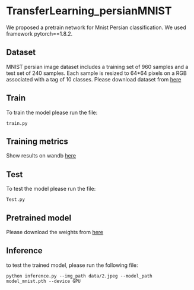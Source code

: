 # TransferLearning_persianMNIST
We proposed a pretrain network for Mnist Persian classification. We used framework pytorch==1.8.2.

## Dataset
MNIST persian image dataset includes a training set of 960 samples and a test set of 240 samples. Each sample is resized to 64*64 pixels on a RGB associated with a tag of 10 classes. Please download dataset from [here](https://drive.google.com/drive/folders/1--LGkYnr8Biq9iD0B445YZNC7MOq7Fds?usp=sharing)

## Train
To train the model please run the file:
```
train.py
```
## Training metrics
Show results on wandb [here](https://wandb.ai/zahra_zarrabi/pytorch-sweeps-demo?workspace=user-zahra_zarrabi)

## Test
To test the model please run the file:
```
Test.py
```

## Pretrained model
Please download the weights from [here](https://drive.google.com/file/d/1B1DDj_kBDgbfuvhedNRhGnFWABESboK-/view?usp=sharing) 

## Inference
to test the trained model, please run the following file:
```
python inference.py --img_path data/2.jpeg --model_path model_mnist.pth --device GPU
```
